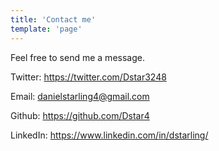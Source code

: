 ```yaml
---
title: 'Contact me'
template: 'page'
---
```


Feel free to send me a message.

Twitter: https://twitter.com/Dstar3248

Email: danielstarling4@gmail.com

Github: https://github.com/Dstar4

LinkedIn: https://www.linkedin.com/in/dstarling/
